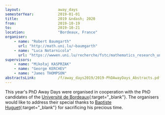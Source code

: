 ```yaml
---
layout:                 away_days
semesterYear:           2019-01-01
title:                  2019 &ndash; 2020
from:                   2019-10-19
to:                     2019-10-21
location:               "Bordeaux, France"
organiser:
    - name: "Robert Baumgarth"
      url: "http://math.uni.lu/~baumgarth"
    - name: "Luca Notarnicola"
      url: "https://wwwen.uni.lu/recherche/fstc/mathematics_research_unit/people/luca_notarnicola"
supervisors:
    - name: "Mikołaj KASPRZAK"
    - name: "George KERCHEV"
    - name: "James THOMPSON"
abstractsLink:          /f/away_days2019/2019-PhDAwayDays_Abstracts.pdf
---
```

This year's PhD Away Days were organised in cooperation with the PhD candidates of the [Université de Bordeaux][1]{:target="_blank"}. The organisers would like to address their special thanks to [Baptiste Huguet][2]{:target="_blank"} for sacrificing his precious time.

[1]: https://www.u-bordeaux.fr/formation/PRLIMA_110/licence-mathematiques
[2]: https://www.math.u-bordeaux.fr/~bhuguet/